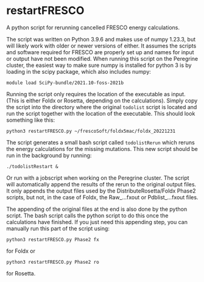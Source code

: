 # restartFRESCO
A python script for rerunning cancelled FRESCO energy calculations. 

The script was written on Python 3.9.6 and makes use of numpy 1.23.3, but will likely work with older or newer versions of either.
It assumes the scripts and software required for FRESCO are properly set up and names for input or output have not been modified. 
When running this script on the Peregrine cluster, the easiest way to make sure numpy is installed for python 3 is by loading in the scipy package, which also includes numpy:

```
module load SciPy-bundle/2021.10-foss-2021b
```

Running the script only requires the location of the executable as input. (This is either Foldx or Rosetta, depending on the calculations). 
Simply copy the script into the directory where the original `todolist` script is located and run the script together with the location of the executable. 
This should look something like this:

```
python3 restartFRESCO.py ~/frescoSoft/foldx5mac/foldx_20221231
```

The script generates a small bash script called `todolistRerun` which reruns the energy calculations for the missing mutations.
This new script should be run in the background by running:

```
./todolistRestart &
```
Or run with a jobscript when working on the Peregrine cluster. The script will automatically append the results of the rerun to the original output files.
It only appends the output files used by the DistributeRosetta/Foldx Phase2 scripts, but not, in the case of Foldx, the Raw_...fxout or Pdblist_...fxout files. 

The appending of the original files at the end is also done by the python script. The bash script calls the python script to do this once the calculations have finished. If you just need this appending step, you can manually run this part of the script using:
```
python3 restartFRESCO.py Phase2 fx
```
for Foldx or 
```
python3 restartFRESCO.py Phase2 ro
```
for Rosetta. 
